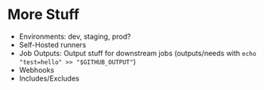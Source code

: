 More Stuff
==========

- Environments: dev, staging, prod?
- Self-Hosted runners
- Job Outputs: Output stuff for downstream jobs (outputs/needs with `echo "test=hello" >> "$GITHUB_OUTPUT"`)
- Webhooks
- Includes/Excludes
